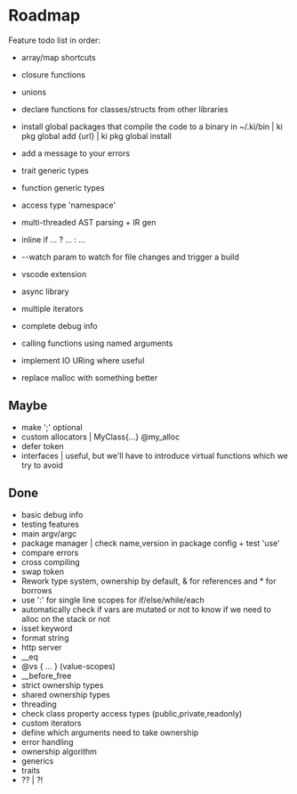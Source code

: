 
# Roadmap

Feature todo list in order:

- array/map shortcuts
- closure functions

- unions
- declare functions for classes/structs from other libraries
- install global packages that compile the code to a binary in ~/.ki/bin | ki pkg global add {url} | ki pkg global install
- add a message to your errors

- trait generic types
- function generic types

- access type 'namespace'
- multi-threaded AST parsing + IR gen
- inline if ... ? ... : ...
- --watch param to watch for file changes and trigger a build
- vscode extension
- async library
- multiple iterators
- complete debug info
- calling functions using named arguments
- implement IO URing where useful
- replace malloc with something better

## Maybe

- make ';' optional
- custom allocators | MyClass{...} @my_alloc
- defer token
- interfaces | useful, but we'll have to introduce virtual functions which we try to avoid

## Done

- basic debug info
- testing features
- main argv/argc
- package manager | check name,version in package config + test 'use'
- compare errors
- cross compiling
- swap token
- Rework type system, ownership by default, & for references and * for borrows
- use ':' for single line scopes for if/else/while/each
- automatically check if vars are mutated or not to know if we need to alloc on the stack or not
- isset keyword
- format string
- http server
- __eq
- @vs { ... } (value-scopes)
- __before_free
- strict ownership types
- shared ownership types
- threading
- check class property access types (public,private,readonly)
- custom iterators
- define which arguments need to take ownership
- error handling
- ownership algorithm
- generics
- traits
- ?? | ?!
